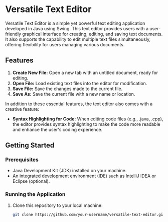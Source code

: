 # Versatile Text Editor

Versatile Text Editor is a simple yet powerful text editing application developed in Java using Swing. This text editor provides users with a user-friendly graphical interface for creating, editing, and saving text documents. It also supports the capability to edit multiple text files simultaneously, offering flexibility for users managing various documents.

## Features

1. **Create New File:** Open a new tab with an untitled document, ready for editing.
2. **Open File:** Load existing text files into the editor for modification.
3. **Save File:** Save the changes made to the current file.
4. **Save As:** Save the current file with a new name or location.

In addition to these essential features, the text editor also comes with a creative feature:

- **Syntax Highlighting for Code:** When editing code files (e.g., .java, .cpp), the editor provides syntax highlighting to make the code more readable and enhance the user's coding experience.

## Getting Started

### Prerequisites

- Java Development Kit (JDK) installed on your machine.
- An integrated development environment (IDE) such as IntelliJ IDEA or Eclipse (optional).

### Running the Application

1. Clone this repository to your local machine:

   ```bash
   git clone https://github.com/your-username/versatile-text-editor.git
